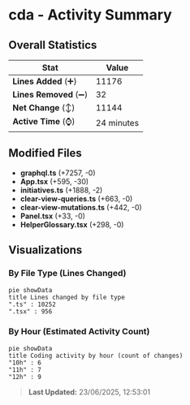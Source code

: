 # cda - Activity Summary 

## Overall Statistics

| Stat                   | Value                                                             |
| ---------------------- | ----------------------------------------------------------------- |
| **Lines Added** (➕)   | 11176                                          |
| **Lines Removed** (➖) | 32                                        |
| **Net Change** (↕)    | 11144                |
| **Active Time** (⌚)   | 24 minutes |


## Modified Files
- **graphql.ts** (+7257, -0)
- **App.tsx** (+595, -30)
- **initiatives.ts** (+1888, -2)
- **clear-view-queries.ts** (+663, -0)
- **clear-view-mutations.ts** (+442, -0)
- **Panel.tsx** (+33, -0)
- **HelperGlossary.tsx** (+298, -0)

## Visualizations

### By File Type (Lines Changed)

```mermaid
pie showData
title Lines changed by file type
".ts" : 10252
".tsx" : 956
```

### By Hour (Estimated Activity Count)

```mermaid
pie showData
title Coding activity by hour (count of changes)
"10h" : 6
"11h" : 7
"12h" : 9
```


> **Last Updated:** 23/06/2025, 12:53:01